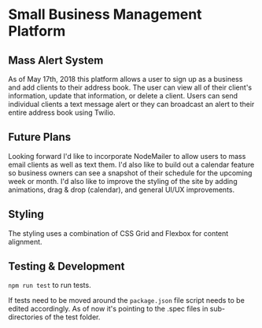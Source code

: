 # Small Business Management Platform

## Mass Alert System

As of May 17th, 2018 this platform allows a user to sign up as a business and add clients to their address book. The user can view all of their client's information, update that information, or delete a client. Users can send individual clients a text message alert or they can broadcast an alert to their entire address book using Twilio.

## Future Plans

Looking forward I'd like to incorporate NodeMailer to allow users to mass email clients as well as text them. I'd also like to build out a calendar feature so business owners can see a snapshot of their schedule for the upcoming week or month. I'd also like to improve the styling of the site by adding animations, drag & drop (calendar), and general UI/UX improvements.

## Styling

The styling uses a combination of CSS Grid and Flexbox for content alignment.

## Testing & Development

```npm run test``` to run tests.

If tests need to be moved around the ```package.json``` file script needs to be edited accordingly. As of now it's pointing to the .spec files in sub-directories of the test folder.
